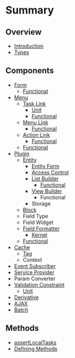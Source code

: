 # Summary

## Overview

* [Introduction](README.md)
* [Types](types.md)

## Components

* [Form](configuration-form.md)
  * [Functional](form/functional.md)
* [Menu](menu.md)
  * [Task Link](menu/task-link.md)
    * [Unit](menu/task-link/unit.md)
    * [Functional](menu/task-link/functional.md)
  * [Menu Link](menu/menu-link.md)
    * [Functional](menu/menu-link/functional.md)
  * [Action Link](menu/action-link.md)
    * [Functional](menu/action-link/functional.md)
  * [Functional](menu/functional.md)
* [Plugin](plugin.md)
  * [Entity](plugin/entity.md)
    * [Entity Form](plugin/entity/entity-form.md)
    * [Access Control](plugin/entity/access-control.md)
    * [List Builder](plugin/entity/list-builder.md)
      * [Functional](plugin/entity/list-builder/functional.md)
    * [View Builder](plugin/entity/view-builder.md)
      * Functional
    * Storage
  * [Block](plugin/block.md)
  * Field Type
  * Field Widget
  * [Field Formatter](plugin/field-formatter.md)
    * [Kernel](plugin/field-formatter/functional.md)
  * [Functional](plugin/functional.md)
* [Cache](cache.md)
  * [Tag](cache/tag.md)
  * Context
* [Event Subscriber](event-subscriber.md)
* [Service Provider](service-provider.md)
* Param Converter
* [Validation Constraint](validation-constraint.md)
  * [Unit](validation-constraint/functional.md)
* [Derivative](derivative.md)
* [AJAX](ajax.md)
* [Batch](batch.md)

## Methods

* [assertLocalTasks](methods/assertlocaltasks.md)
* [Defining Methods](methods.md)

